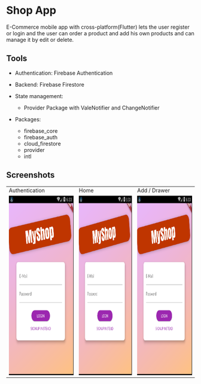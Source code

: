 # Shop App
E-Commerce mobile app with cross-platform(Flutter) lets the user register or login and the user can order a product and add his own products and can manage it by edit or delete.   

## Tools
- Authentication: Firebase Authentication
- Backend: Firebase Firestore
- State management: 
   - Provider Package with ValeNotifier and ChangeNotifier
 
- Packages:
   - firebase_core
   - firebase_auth
   - cloud_firestore
   - provider
   - intl
   

## Screenshots

<table>
  <tr>
    <td>Authentication</td>
     <td>Home</td>
     <td>Add / Drawer</td>
  </tr>
  <tr>
    <td><img src="ScreenShots/shop1.png" width=270 height=480></td>
   <td><img src="ScreenShots/shop1.png" width=270 height=480></td>
   <td><img src="ScreenShots/shop1.png" width=270 height=480></td>
</tr>
 </table>
